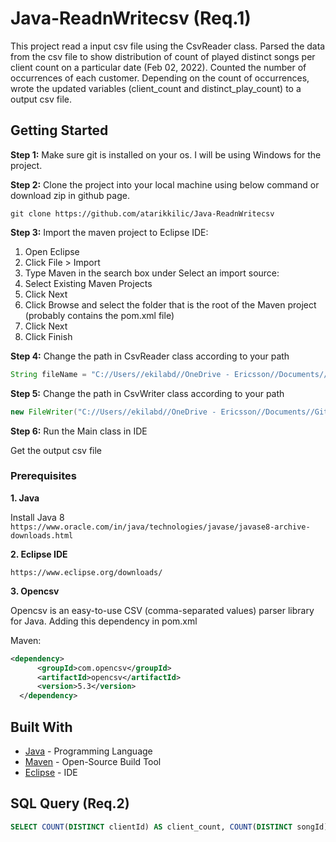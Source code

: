 # Java-ReadnWritecsv (Req.1)

This project read a input csv file using the CsvReader class. Parsed the data from the csv file to show distribution of count of played distinct songs per client count on a particular date (Feb 02, 2022).
Counted the number of occurrences of each customer. Depending on the count of occurrences, wrote the updated variables (client_count and distinct_play_count) to a output csv file.

## Getting Started

**Step 1:** Make sure git is installed on your os. I will be using Windows for the project.

**Step 2:** Clone the project into your local machine using below command or download zip in github page.

```git clone https://github.com/atarikkilic/Java-ReadnWritecsv```

**Step 3:** Import the maven project to Eclipse IDE:

1. Open Eclipse
2. Click File > Import
3. Type Maven in the search box under Select an import source:
4. Select Existing Maven Projects
5. Click Next
6. Click Browse and select the folder that is the root of the Maven project (probably contains the pom.xml file)
7. Click Next
8. Click Finish

**Step 4:** Change the path in CsvReader class according to your path

```java
String fileName = "C://Users//ekilabd//OneDrive - Ericsson//Documents//GitHub//Java-ReadnWritecsv//input-data.csv";
```

**Step 5:** Change the path in CsvWriter class according to your path

```java
new FileWriter("C://Users//ekilabd//OneDrive - Ericsson//Documents//GitHub//Java-ReadnWritecsv//output-data.csv")
```

**Step 6:** Run the Main class in IDE

Get the output csv file

### Prerequisites

**1. Java**

Install Java 8
```https://www.oracle.com/in/java/technologies/javase/javase8-archive-downloads.html```

**2. Eclipse IDE**

```https://www.eclipse.org/downloads/```

**3. Opencsv**

Opencsv is an easy-to-use CSV (comma-separated values) parser library for Java. Adding this dependency in pom.xml 

Maven:
```xml
<dependency>
      <groupId>com.opencsv</groupId>
      <artifactId>opencsv</artifactId>
      <version>5.3</version>
  </dependency>
```



## Built With

* [Java](https://www.java.com/en/download/) - Programming Language
* [Maven](https://maven.apache.org/index.html) - Open-Source Build Tool
* [Eclipse](https://www.eclipse.org/) - IDE


## SQL Query (Req.2)

```sql
SELECT COUNT(DISTINCT clientId) AS client_count, COUNT(DISTINCT songId) AS distinct_play_count FROM table WHERE time='2.02.2022';
```
